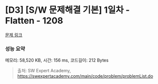 # [D3] [S/W 문제해결 기본] 1일차 - Flatten - 1208 

[문제 링크](https://swexpertacademy.com/main/code/problem/problemDetail.do?contestProbId=AV139KOaABgCFAYh) 

### 성능 요약

메모리: 58,520 KB, 시간: 156 ms, 코드길이: 212 Bytes



> 출처: SW Expert Academy, https://swexpertacademy.com/main/code/problem/problemList.do